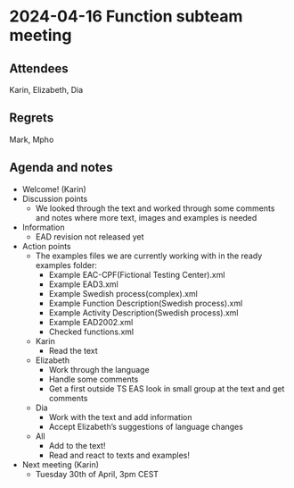 # 2024-04-16 Function subteam meeting


## Attendees

Karin, Elizabeth, Dia 


## Regrets

Mark, Mpho


## Agenda and notes



* Welcome! (Karin)
* Discussion points
    * We looked through the text and worked through some comments and notes where more text, images and examples is needed
* Information
    * EAD revision not released yet
* Action points
    * The examples files we are currently working with in the ready examples folder:
        * Example EAC-CPF(Fictional Testing Center).xml
        * Example EAD3.xml
        * Example Swedish process(complex).xml
        * Example Function Description(Swedish process).xml
        * Example Activity Description(Swedish process).xml
        * Example EAD2002.xml
        * Checked functions.xml
    * Karin
        * Read the text
    * Elizabeth
        * Work through the language
        * Handle some comments
        * Get a first outside TS EAS look in small group at the text and get comments
    * Dia
        * Work with the text and add information
        * Accept Elizabeth’s suggestions of language changes
    * All
        * Add to the text!
        * Read and react to texts and examples!
* Next meeting (Karin)
    * Tuesday 30th of April, 3pm CEST
